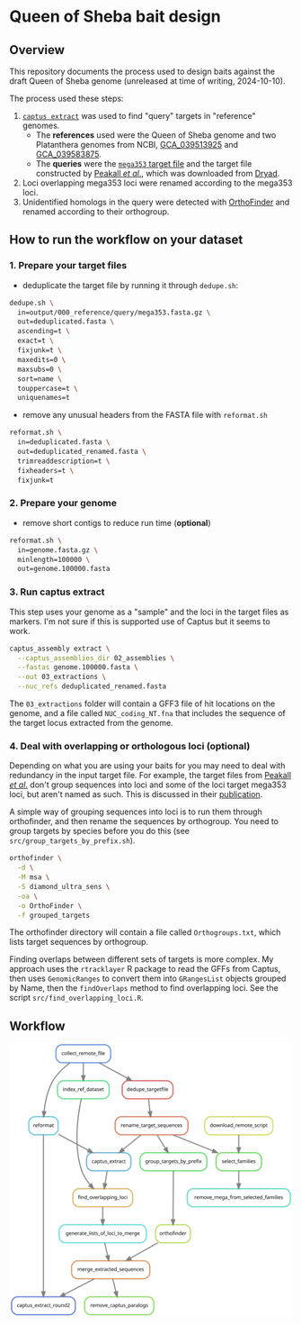 # Queen of Sheba bait design

## Overview

This repository documents the process used to design baits against the draft
Queen of Sheba genome (unreleased at time of writing, 2024-10-10).

The process used these steps:

1. [`captus extract`](https://github.com/edgardomortiz/Captus) was used to find
   "query" targets in "reference" genomes.
    - The **references** used were the Queen of Sheba genome and two
      Platanthera genomes from NCBI,
      [GCA_039513925](https://ftp.ncbi.nlm.nih.gov/genomes/all/GCA/039/513/925/GCA_039513925.1_PZIJ_v1.0/GCA_039513925.1_PZIJ_v1.0_genomic.fna.gz")
      and
      [GCA_039583875](https://ftp.ncbi.nlm.nih.gov/genomes/all/GCA/039/583/875/GCA_039583875.1_PGUA_v1.0/GCA_039583875.1_PGUA_v1.0_genomic.fna.gz).
    - The **queries** were the [`mega353` target
      file](https://github.com/chrisjackson-pellicle/NewTargets) and the target
      file constructed by [Peakall *et
      al*.](https://doi.org/10.1111/1755-0998.13327), which was downloaded from
      [Dryad](https://doi.org/10.5061/dryad.z08kprrbj).
2. Loci overlapping mega353 loci were renamed according to the mega353 loci.
3. Unidentified homologs in the query were detected with
   [OrthoFinder](https://github.com/davidemms/OrthoFinder) and renamed
   according to their orthogroup.

## How to run the workflow on your dataset

### 1. Prepare your target files

- deduplicate the target file by running it through `dedupe.sh`:

```bash
dedupe.sh \
  in=output/000_reference/query/mega353.fasta.gz \
  out=deduplicated.fasta \
  ascending=t \
  exact=t \
  fixjunk=t \
  maxedits=0 \
  maxsubs=0 \
  sort=name \
  touppercase=t \
  uniquenames=t
```

- remove any unusual headers from the FASTA file with `reformat.sh`

```bash
reformat.sh \
  in=deduplicated.fasta \
  out=deduplicated_renamed.fasta \
  trimreaddescription=t \
  fixheaders=t \
  fixjunk=t
```

### 2. Prepare your genome

- remove short contigs to reduce run time (**optional**)

```bash
reformat.sh \
  in=genome.fasta.gz \
  minlength=100000 \
  out=genome.100000.fasta
```

### 3. Run captus extract

This step uses your genome as a "sample" and the loci in the target files as
markers. I'm not sure if this is supported use of Captus but it seems to work.

```bash
captus_assembly extract \
  --captus_assemblies_dir 02_assemblies \
  --fastas genome.100000.fasta \
  --out 03_extractions \
  --nuc_refs deduplicated_renamed.fasta
```

The `03_extractions` folder will contain a GFF3 file of hit locations on the
genome, and a file called `NUC_coding_NT.fna` that includes the sequence of the
target locus extracted from the genome.

### 4. Deal with overlapping or orthologous loci (**optional**)

Depending on what you are using your baits for you may need to deal with
redundancy in the input target file. For example, the target files from
[Peakall *et al*.](https://doi.org/10.1111/1755-0998.13327) don't group
sequences into loci and some of the loci target mega353 loci, but aren't named
as such. This is discussed in their
[publication](https://doi.org/10.1111/1755-0998.13327).

A simple way of grouping sequences into loci is to run them through
orthofinder, and then rename the sequences by orthogroup. You need to group
targets by species before you do this (see `src/group_targets_by_prefix.sh`).

```bash
orthofinder \
  -d \
  -M msa \
  -S diamond_ultra_sens \
  -oa \
  -o OrthoFinder \
  -f grouped_targets 
```

The orthofinder directory will contain a file called `Orthogroups.txt`, which
lists target sequences by orthogroup.

Finding overlaps between different sets of targets is more complex. My approach
uses the `rtracklayer` R package to read the GFFs from Captus, then uses
`GenomicRanges` to convert them into `GRangesList` objects grouped by Name,
then the `findOverlaps` method to find overlapping loci. See the script
`src/find_overlapping_loci.R`.

## Workflow

![](assets/graph.svg)
